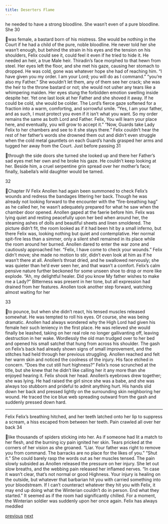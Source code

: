 ```yaml
---
title: Deserters Flame
---
```

he needed to have a strong bloodline. She wasn’t even of a pure bloodline. She
30

was female, a bastard born of his mistress. She would be nothing in the Court if
he had a child of the pure, noble bloodline. He never told her she wasn’t enough,
but behind the strain in his eyes and the tension on his shoulders, Felix could see
it, could feel it even if he tried to hide it. He needed an heir, a true Male heir.
Thiradin’s face morphed to that hewn from steel. Her eyes left the floor,
and she met his gaze, causing her stomach to dropped. He was cold, gone was
whatever hope she had of reaching him.
“I have given you my order. I am your Lord; you will do as I command.”
“you’re also my Father.”
She wouldn’t let them, any of them see her crack; she was the heir to the
throne bastard or not; she would not usher any tears like a whimpering maiden.
Her eyes stung the forbidden emotion swelling inside despite her. Yet one last
look at her Father and she shoved it away. If he could be cold, she would be
colder. The Lord’s fierce gaze softened for a fraction into a warm, comforting,
and sorrowful smile.
“Yes, I am your father, and as such, I must protect you even if it isn’t
what you want. So my order remains the same as both Lord and Father. Felix,
You will learn your place here, and eventually, you will grow to accept it.”
“Now, Guards take Lady Felix to her chambers and see to it she stays
there.”
Felix couldn’t hear the rest of her father’s words she drowned them out
and didn’t even struggle when the cold metal gauntlets on each Guard’s hands
grasped her arms and tugged her away from the Court. Just before passing
31

through the side doors she turned she looked up and there her Father’s sad eyes
met her own and he broke his gaze. He couldn’t keep looking at her. Beside him,
a cruel serpentine grin spread over her mother’s face; finally, Isabella’s wild
daughter would be tamed.

32

Chapter IV
Felix
Anollen had again been summoned to check Felix’s wounds and redress
the bandages littering her back. Though he was already not looking forward to
the encounter with the “fire-breathing hag” as he called her, he wasn’t adequately
prepared for what he saw when the chamber door opened. Anollen gaped at the
faerie before him. Felix was lying quiet and resting peacefully upon her bed
when around her, the steaming ashes of dolls and beautiful sheets and linen
smoldered. The picture didn’t fit, the room looked as if it had been hit by a small
inferno, but there Felix was, looking nothing but quiet and contemplative. Her
normal spit-fire less than a simmer, only a silent shell remained in its place while
the room around her burned.
Anollen dared to enter the war zone and cautiously approached her.
“Felix, I have come to check your wounds.” Felix didn’t move; she made no
motion to stir, didn’t even look at him as if he wasn’t there at all.
Anollen’s throat dried, and he swallowed nervously; she was quieter than
he’d ever seen her, and that wasn’t a comfort. Felix’s calm pensive nature further
beckoned for some unseen shoe to drop or more like explode.
“Ah, my delightful healer. Did you know My father wishes to make me a
Lady?”
Bitterness was present in her tone, but all expression had drained from
her features. Anollen took another step forward, watching almost waiting for her

33

to pounce, but when she didn’t react, his tensed muscles released somewhat. He
was tempted to roll his eyes. Of course, she was being dramatic. Anollen had
always wondered why the High Lord had given his female heir such leniency in
the first place. He was relieved she would finally be leashed, taking on her real
role no longer gallivanting off, leaving destruction in her wake. Wordlessly the
old man trudged over to her bed and opened his small satchel that hung from
across his shoulder.
The gash on Felix’s back had already shown signs of small improvement,
and the stitches had held through her previous struggling. Anollen reached and
felt her warm skin and noticed the coolness of the injury. His face etched in
concern.
“Does the cut still hurt highness?”
Felix’s nose scrunched at the title, but she knew that he didn’t like calling
her it any more than she enjoyed hearing it. Felix shook her head. Anollen’s
eyebrows drew together; she was lying.
He had raised the girl since she was a babe, and she was always too
stubborn and prideful to admit anything hurt. His hands slid down her back and
pressed lightly on the surrounding skin neighboring her wound. He traced the ice
blue web spreading outward from the gash and suddenly pressed down hard.
***
Felix
Felix’s breathing hitched, and her teeth latched onto her lip to suppress a
scream, a hiss escaped from between her teeth. Pain crawled all over her back
34

like thousands of spiders sticking into her. As if someone had lit a match to her
flesh, and the burning icy pain ignited her skin. Tears pricked at the corners of
her vision as she groaned.
“Liar. Your father was right to remove you from command. The barracks
are no place for the likes of you.”
“Shut it.”
She could barely rasp the words out as her muscles tensed. The pain
slowly subsided as Anollen released the pressure on her injury. She let out slow
breaths, and the webbing pain released her inflamed nerves. “In case it wasn’t
clear, that’s not normal or good Highness. Your injury is healing on the outside,
but whatever that barbarian hit you with carried something into your
bloodstream. If I can’t counteract whatever they hit you with Felix, it may end up
doing what the Winterian couldn’t do in person. End what they started.”
It seemed as if the room had significantly chilled. For a moment, the
Winterian soldier was suddenly upon her once again. Felix has always meddled

[previous](desertflame-6.html)
[next](desertflame-8.html)
